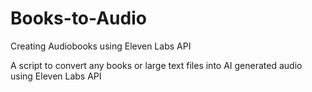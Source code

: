 # Books-to-Audio
Creating Audiobooks using Eleven Labs API

A script to convert any books or large text files into AI generated audio using Eleven Labs API
